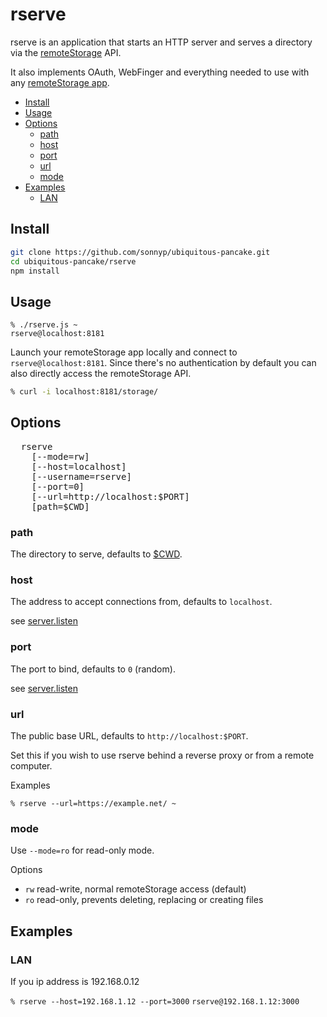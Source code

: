 # rserve

rserve is an application that starts an HTTP server and serves a directory via the [remoteStorage](https://remotestorage.io/) API.

It also implements OAuth, WebFinger and everything needed to use with any [remoteStorage app](https://wiki.remotestorage.io/Apps).

- [Install](#install)
- [Usage](#usage)
- [Options](#options)
  - [path](#path)
  - [host](#host)
  - [port](#port)
  - [url](#url)
  - [mode](#mode)
- [Examples](#examples)
  - [LAN](#lan)

## Install

```sh
git clone https://github.com/sonnyp/ubiquitous-pancake.git
cd ubiquitous-pancake/rserve
npm install
```

## Usage

```
% ./rserve.js ~
rserve@localhost:8181
```

Launch your remoteStorage app locally and connect to `rserve@localhost:8181`.
Since there's no authentication by default you can also directly access the remoteStorage API.

```sh
% curl -i localhost:8181/storage/
```

## Options

<pre>
  rserve
    [--mode=rw]
    [--host=localhost]
    [--username=rserve]
    [--port=0]
    [--url=http://localhost:$PORT]
    [path=$CWD]
</pre>

### path

The directory to serve, defaults to [\$CWD](https://en.wikipedia.org/wiki/Working_directory).

### host

The address to accept connections from, defaults to `localhost`.

see [server.listen](https://nodejs.org/api/net.html#net_server_listen_port_host_backlog_callback)

### port

The port to bind, defaults to `0` (random).

see [server.listen](https://nodejs.org/api/net.html#net_server_listen_port_host_backlog_callback)

### url

The public base URL, defaults to `http://localhost:$PORT`.

Set this if you wish to use rserve behind a reverse proxy or from a remote computer.

Examples

`% rserve --url=https://example.net/ ~`

### mode

Use `--mode=ro` for read-only mode.

Options

- `rw` read-write, normal remoteStorage access (default)
- `ro` read-only, prevents deleting, replacing or creating files

## Examples

### LAN

If you ip address is 192.168.0.12

`% rserve --host=192.168.1.12 --port=3000`
`rserve@192.168.1.12:3000`

<!-- ### Local -->

<!-- ### Local with tunnelling

You can use a remoteStorage

```sh
% ssh -R 80:localhost:8181 serveo.net
```

Copy the URL and in an other terminal

```
./rserve.js --url $URL /home/sonny
```
